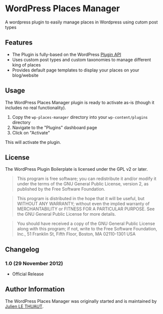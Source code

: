 # WordPress Places Manager

A wordpress plugin to easily manage places in Wordpress using cutom post types

## Features

* The Plugin is fully-based on the WordPress [Plugin API](http://codex.wordpress.org/Plugin_API)
* Uses custom post types and custom taxonomies to manage different king of places
* Provides default page templates to display your places on your blog/website

## Usage

The WordPress Places Manager plugin is ready to activate as-is (though it includes no real functionality).

1. Copy the `wp-places-manager` directory into your `wp-content/plugins` directory
2. Navigate to the "Plugins" dashboard page
3. Click on "Activate"

This will activate the plugin.

## License

The WordPress Plugin Boilerplate is licensed under the GPL v2 or later.

> This program is free software; you can redistribute it and/or modify
it under the terms of the GNU General Public License, version 2, as 
published by the Free Software Foundation.

> This program is distributed in the hope that it will be useful,
but WITHOUT ANY WARRANTY; without even the implied warranty of
MERCHANTABILITY or FITNESS FOR A PARTICULAR PURPOSE.  See the
GNU General Public License for more details.

> You should have received a copy of the GNU General Public License
along with this program; if not, write to the Free Software
Foundation, Inc., 51 Franklin St, Fifth Floor, Boston, MA  02110-1301  USA

## Changelog

### 1.0 (29 November 2012)

* Official Release

## Author Information

The WordPress Places Manager was originally started and is maintained by [Julien LE THUAUT](http://twitter.com/JulienLeThuaut/). 
